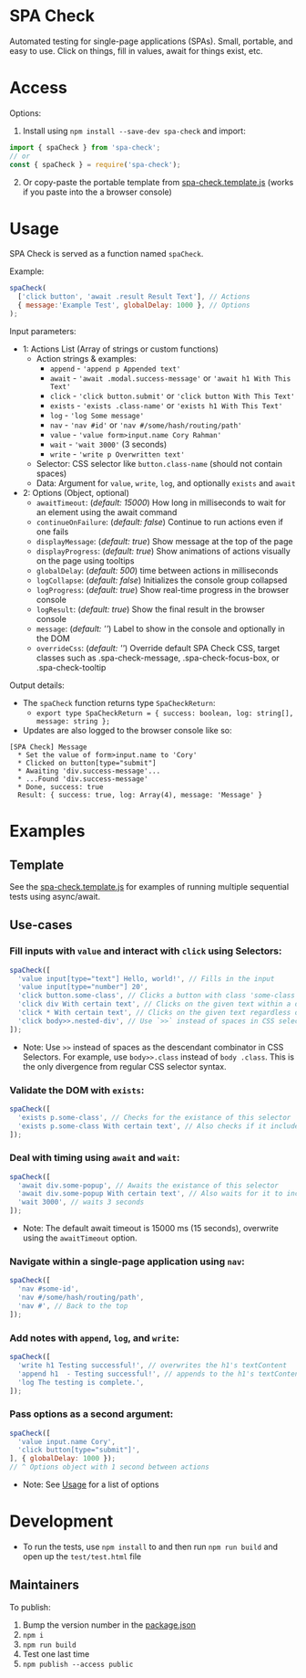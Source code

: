 # SPA Check

Automated testing for single-page applications (SPAs). Small, portable, and easy to use. Click on things, fill in values, await for things exist, etc.

# Access

Options:

1. Install using `npm install --save-dev spa-check` and import:

```javascript
import { spaCheck } from 'spa-check';
// or
const { spaCheck } = require('spa-check');
```

2. Or copy-paste the portable template from [spa-check.template.js](./spa-check.template.js) (works if you paste into the a browser console)

# Usage

SPA Check is served as a function named `spaCheck`.

Example:

```javascript
spaCheck(
  ['click button', 'await .result Result Text'], // Actions
  { message:'Example Test', globalDelay: 1000 }, // Options
);
```

Input parameters:

* 1: Actions List (Array of strings or custom functions)
  * Action strings & examples:
    * `append` - `'append p Appended text'`
    * `await` - `'await .modal.success-message'` or `'await h1 With This Text'`
    * `click` - `'click button.submit'` or `'click button With This Text'`
    * `exists` - `'exists .class-name'` or `'exists h1 With This Text'`
    * `log` - `'log Some message'`
    * `nav` - `'nav #id'` or `'nav #/some/hash/routing/path'`
    * `value` - `'value form>input.name Cory Rahman'`
    * `wait` - `'wait 3000'` (3 seconds)
    * `write` - `'write p Overwritten text'`
  * Selector: CSS selector like `button.class-name` (should not contain spaces)
  * Data: Argument for `value`, `write`, `log`, and optionally `exists` and `await`
* 2: Options (Object, optional)
  * `awaitTimeout`: (*default: 15000*) How long in milliseconds to wait for an element using the await command
  * `continueOnFailure`: (*default: false*) Continue to run actions even if one fails
  * `displayMessage`: (*default: true*) Show message at the top of the page
  * `displayProgress`: (*default: true*) Show animations of actions visually on the page using tooltips
  * `globalDelay`: (*default: 500*) time between actions in milliseconds
  * `logCollapse`: (*default: false*) Initializes the console group collapsed
  * `logProgress`: (*default: true*) Show real-time progress in the browser console
  * `logResult`: (*default: true*) Show the final result in the browser console
  * `message`: (*default: ''*) Label to show in the console and optionally in the DOM
  * `overrideCss`: (*default: ''*) Override default SPA Check CSS, target classes such as .spa-check-message, .spa-check-focus-box, or .spa-check-tooltip

Output details:

* The `spaCheck` function returns type `SpaCheckReturn`:
  * `export type SpaCheckReturn = { success: boolean, log: string[], message: string };`
* Updates are also logged to the browser console like so:

```
[SPA Check] Message
  * Set the value of form>input.name to 'Cory'
  * Clicked on button[type="submit"]
  * Awaiting 'div.success-message'...
  * ...Found 'div.success-message'
  * Done, success: true
  Result: { success: true, log: Array(4), message: 'Message' }
```

# Examples

## Template

See the [spa-check.template.js](./spa-check.template.js) for examples of running multiple sequential tests using async/await.

## Use-cases

### Fill inputs with `value` and interact with `click` using Selectors:

```javascript
spaCheck([
  'value input[type="text"] Hello, world!', // Fills in the input
  'value input[type="number"] 20',
  'click button.some-class', // Clicks a button with class 'some-class'
  'click div With certain text', // Clicks on the given text within a div
  'click * With certain text', // Clicks on the given text regardless of containing element
  'click body>>.nested-div', // Use `>>` instead of spaces in CSS selectors
]);
```

* Note: Use `>>` instead of spaces as the descendant combinator in CSS Selectors. For example, use `body>>.class` instead of `body .class`. This is the only divergence from regular CSS selector syntax.

### Validate the DOM with `exists`:

```javascript
spaCheck([
  'exists p.some-class', // Checks for the existance of this selector
  'exists p.some-class With certain text', // Also checks if it includes certain text
]);
```

### Deal with timing using `await` and `wait`:

```javascript
spaCheck([
  'await div.some-popup', // Awaits the existance of this selector
  'await div.some-popup With certain text', // Also waits for it to include certain text
  'wait 3000', // waits 3 seconds
]);
```

* Note: The default await timeout is 15000 ms (15 seconds), overwrite using the `awaitTimeout` option.

### Navigate within a single-page application using `nav`:

```javascript
spaCheck([
  'nav #some-id',
  'nav #/some/hash/routing/path',
  'nav #', // Back to the top
]);
```

### Add notes with `append`, `log`, and `write`:

```javascript
spaCheck([
  'write h1 Testing successful!', // overwrites the h1's textContent
  'append h1  - Testing successful!', // appends to the h1's textContent
  'log The testing is complete.',
]);
```

### Pass options as a second argument:

```javascript
spaCheck([
  'value input.name Cory',
  'click button[type="submit"]',
], { globalDelay: 1000 });
// ^ Options object with 1 second between actions
```

* Note: See [Usage](#Usage) for a list of options

# Development

* To run the tests, use `npm install` to and then run `npm run build` and open up the `test/test.html` file

## Maintainers

To publish:

1. Bump the version number in the [package.json](./package.json)
2. `npm i`
3. `npm run build`
4. Test one last time
5. `npm publish --access public`
